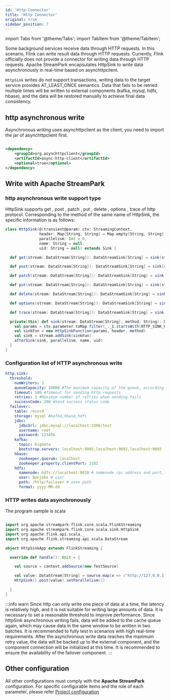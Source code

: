 ```yaml
---
id: 'Http-Connector'
title: 'Http Connector'
original: true
sidebar_position: 7
---
```


import Tabs from '@theme/Tabs';
import TabItem from '@theme/TabItem';

Some background services receive data through HTTP requests. In this scenario, Flink can write result data through HTTP
requests. Currently, Flink officially does not provide a connector for writing data through HTTP requests. Apache StreamPark
encapsulates HttpSink to write data asynchronously in real-time based on asynchttpclient.

`HttpSink` writes do not support transactions, writing data to the target service provides AT_LEAST_ONCE semantics. Data
that fails to be retried multiple times will be written to external components (kafka, mysql, hdfs, hbase), and the data
will be restored manually to achieve final data consistency.

## http asynchronous write

Asynchronous writing uses asynchttpclient as the client, you need to import the jar of asynchttpclient first.

```xml

<dependency>
    <groupId>org.asynchttpclient</groupId>
    <artifactId>async-http-client</artifactId>
    <optional>true</optional>
</dependency>
```

## Write with Apache StreamPark

### http asynchronous write support type

HttpSink supports get , post , patch , put , delete , options , trace of http protocol. Corresponding to the method of
the same name of HttpSink, the specific information is as follows:

<TabItem value="Scala" label="Scala">

```scala
class HttpSink(@(transient@param) ctx: StreamingContext,
               header: Map[String, String] = Map.empty[String, String],
               parallelism: Int = 0,
               name: String = null,
               uid: String = null) extends Sink {

  def get(stream: DataStream[String]): DataStreamSink[String] = sink(stream, HttpGet.METHOD_NAME)

  def post(stream: DataStream[String]): DataStreamSink[String] = sink(stream, HttpPost.METHOD_NAME)

  def patch(stream: DataStream[String]): DataStreamSink[String] = sink(stream, HttpPatch.METHOD_NAME)

  def put(stream: DataStream[String]): DataStreamSink[String] = sink(stream, HttpPut.METHOD_NAME)

  def delete(stream: DataStream[String]): DataStreamSink[String] = sink(stream, HttpDelete.METHOD_NAME)

  def options(stream: DataStream[String]): DataStreamSink[String] = sink(stream, HttpOptions.METHOD_NAME)

  def trace(stream: DataStream[String]): DataStreamSink[String] = sink(stream, HttpTrace.METHOD_NAME)

  private[this] def sink(stream: DataStream[String], method: String): DataStreamSink[String] = {
    val params = ctx.parameter.toMap.filter(_._1.startsWith(HTTP_SINK_PREFIX)).map(x => x._1.drop(HTTP_SINK_PREFIX.length + 1) -> x._2)
    val sinkFun = new HttpSinkFunction(params, header, method)
    val sink = stream.addSink(sinkFun)
    afterSink(sink, parallelism, name, uid)
  }
}

```

</TabItem>

### Configuration list of HTTP asynchronous write

```yaml
http.sink:
  threshold:
    numWriters: 3
    queueCapacity: 10000 #The maximum capacity of the queue, according to the size of a single record, and the size of the queue is estimated by itself. If the value is too large, the upstream data source is coming too fast, and the downstream write data may not keep up with OOM.
    timeout: 100 #Timeout for sending http requests
    retries: 3 #Maximum number of retries when sending fails
    successCode: 200 #Send success status code
  failover:
    table: record
    storage: mysql #kafka,hbase,hdfs
    jdbc:
      jdbcUrl: jdbc:mysql://localhost:3306/test
      username: root
      password: 123456
    kafka:
      topic: bigdata
      bootstrap.servers: localhost:9091,localhost:9092,localhost:9093
    hbase:
      zookeeper.quorum: localhost
      zookeeper.property.clientPort: 2181
    hdfs:
      namenode: hdfs://localhost:8020 # namenode rpc address and port, e.g: hdfs://hadoop:8020 , hdfs://hadoop:9000
      user: benjobs # user
      path: /http/failover # save path
      format: yyyy-MM-dd
```

### HTTP writes data asynchronously

The program sample is scala

<Tabs>
<TabItem value="Scala" label="Scala">

```scala

import org.apache.streampark.flink.core.scala.FlinkStreaming
import org.apache.streampark.flink.core.scala.sink.HttpSink
import org.apache.flink.api.scala._
import org.apache.flink.streaming.api.scala.DataStream

object HttpSinkApp extends FlinkStreaming {

  override def handle(): Unit = {

    val source = context.addSource(new TestSource)

    val value: DataStream[String] = source.map(x => s"http://127.0.0.1:8080?userId=(${x.userId}&siteId=${x.siteId})")
    HttpSink().post(value).setParallelism(1)

  }
}

```

</TabItem>
</Tabs>

:::info warn
Since http can only write one piece of data at a time, the latency is relatively high, and it is not suitable for
writing large amounts of data.   It is necessary to set a reasonable threshold to improve performance.
Since httpSink asynchronous writing fails, data will be added to the cache queue again, which may cause data in the same
window to be written in two batches.   It is recommended to fully test in scenarios with high real-time requirements.
After the asynchronous write data reaches the maximum retry value, the data will be backed up to the external component, and the component connection will be initialized at this time. It is recommended to ensure the availability of the failover component.
:::

## Other configuration
All other configurations must comply with the **Apache StreamPark** configuration.
For specific configurable items and the role of each parameter, please refer [Project configuration](/docs/development/conf)
